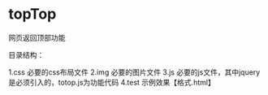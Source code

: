 # topTop

网页返回顶部功能

目录结构：

1.css
 必要的css布局文件
2.img
 必要的图片文件
3.js
 必要的js文件，其中jquery是必须引入的，totop.js为功能代码
4.test
 示例效果【格式.html】
